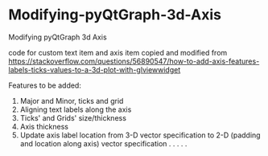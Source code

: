 # Modifying-pyQtGraph-3d-Axis
Modifying pyQtGraph 3d Axis

code for custom text item and axis item copied and modified from https://stackoverflow.com/questions/56890547/how-to-add-axis-features-labels-ticks-values-to-a-3d-plot-with-glviewwidget

Features to be added:

1. Major and Minor, ticks and grid
2. Aligning text labels along the axis
3. Ticks' and Grids' size/thickness
4. Axis thickness
5. Update axis label location from 3-D vector specification to 2-D (padding and location along axis) vector specification
.
.
.
.
.

